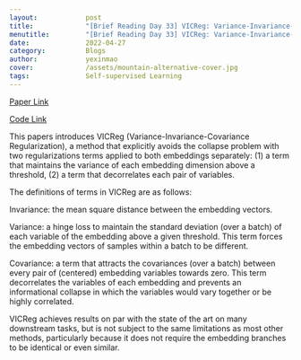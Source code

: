 ```yaml
---
layout:            post
title:             "[Brief Reading Day 33] VICReg: Variance-Invariance-Covariance Regularization for Self-Supervised Learning"
menutitle:         "[Brief Reading Day 33] VICReg: Variance-Invariance-Covariance Regularization for Self-Supervised Learning"
date:              2022-04-27
category:          Blogs
author:            yexinmao
cover:             /assets/mountain-alternative-cover.jpg
tags:              Self-supervised Learning
---
```


[Paper Link](https://arxiv.org/abs/2105.04906)

[Code Link](https://github.com/facebookresearch/vicreg)

This papers introduces VICReg (Variance-Invariance-Covariance Regularization), a method that explicitly avoids the collapse problem with two regularizations terms applied to both embeddings separately: (1) a term that maintains the variance of each embedding dimension above a threshold, (2) a term that decorrelates each pair of variables.

The definitions of terms in VICReg are as follows:

Invariance: the mean square distance between the embedding vectors.

Variance: a hinge loss to maintain the standard deviation (over a batch) of each variable of the embedding above a given threshold. This term forces the embedding vectors of samples within a batch to be different.

Covariance: a term that attracts the covariances (over a batch) between every pair of (centered) embedding variables towards zero. This term decorrelates the variables of each embedding and prevents an informational collapse in which the variables would vary together or be highly correlated.

VICReg achieves results on par with the state of the art on many downstream tasks, but is not subject to the same limitations as most other methods, particularly because it does not require the embedding branches to be identical or even similar.
